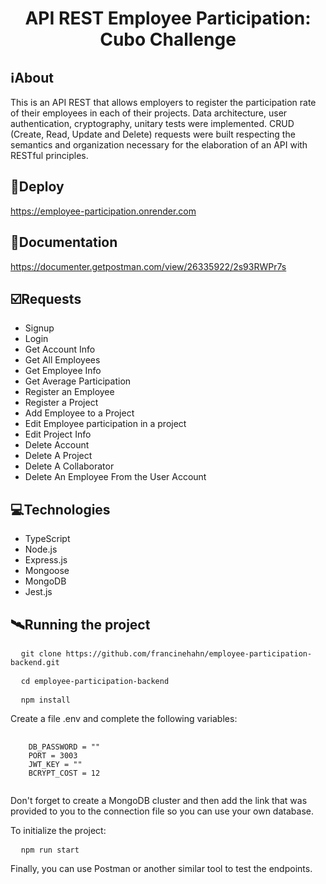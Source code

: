 <h1 align="center">API REST Employee Participation: Cubo Challenge</h1>

##  ℹ️About
This is an API REST that allows employers to register the participation rate of their employees in each of their projects. Data architecture, user authentication, cryptography, unitary tests were implemented. CRUD (Create, Read, Update and Delete) requests were built respecting the semantics and organization necessary for the elaboration of an API with RESTful principles.

## 🔗Deploy
https://employee-participation.onrender.com

## 🔗Documentation
https://documenter.getpostman.com/view/26335922/2s93RWPr7s

## ☑️Requests
- Signup
- Login
- Get Account Info
- Get All Employees
- Get Employee Info
- Get Average Participation
- Register an Employee
- Register a Project
- Add Employee to a Project
- Edit Employee participation in a project
- Edit Project Info
- Delete Account
- Delete A Project
- Delete A Collaborator
- Delete An Employee From the User Account

## 💻Technologies
- TypeScript
- Node.js
- Express.js
- Mongoose
- MongoDB
- Jest.js

## 🛰Running the project
<pre>
  <code>git clone https://github.com/francinehahn/employee-participation-backend.git</code>
</pre>

<pre>
  <code>cd employee-participation-backend</code>
</pre>

<pre>
  <code>npm install</code>
</pre>

Create a file .env and complete the following variables:
<pre>
  <code>
    DB_PASSWORD = ""
    PORT = 3003
    JWT_KEY = ""
    BCRYPT_COST = 12
  </code>
</pre>

Don't forget to create a MongoDB cluster and then add the link that was provided to you to the connection file so you can use your own database.

To initialize the project:
<pre>
  <code>npm run start</code>
</pre>

Finally, you can use Postman or another similar tool to test the endpoints.


